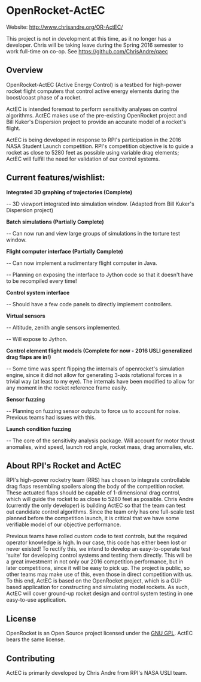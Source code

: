 OpenRocket-ActEC
==========

Website: http://www.chrisandre.org/OR-ActEC/

This project is not in development at this time, as it no longer has a developer. Chris will be taking leave during the Spring 2016 semester to work full-time on co-op. See https://github.com/ChrisAndre/qaec

Overview
--------

OpenRocket-ActEC (Active Energy Control) is a testbed for high-power rocket flight computers that control active energy elements during the boost/coast phase of a rocket.

ActEC is intended foremost to perform sensitivity analyses on control algorithms. ActEC makes use of the pre-existing OpenRocket project and Bill Kuker's Dispersion project to provide an accurate model of a rocket's flight.

ActEC is being developed in response to RPI's participation in the 2016 NASA Student Launch competition. RPI's competition objective is to guide a rocket as close to 5280 feet as possible using variable drag elements; ActEC will fulfill the need for validation of our control systems.

Current features/wishlist:
-------------------------

**Integrated 3D graphing of trajectories (Complete)**

-- 3D viewport integrated into simulation window. (Adapted from Bill Kuker's Dispersion project)

**Batch simulations (Partially Complete)**

-- Can now run and view large groups of simulations in the torture test window.

**Flight computer interface (Partially Complete)**

-- Can now implement a rudimentary flight computer in Java.

-- Planning on exposing the interface to Jython code so that it doesn't have to be recompiled every time!

**Control system interface**

-- Should have a few code panels to directly implement controllers.

**Virtual sensors**

-- Altitude, zenith angle sensors implemented.

-- Will expose to Jython.

**Control element flight models (Complete for now - 2016 USLI generalized drag flaps are in!)**

-- Some time was spent flipping the internals of openrocket's simulation engine, since it did not allow for generating 3-axis rotational forces in a trivial way (at least to my eye). The internals have been modified to allow for any moment in the rocket reference frame easily.

**Sensor fuzzing**

-- Planning on fuzzing sensor outputs to force us to account for noise. Previous teams had issues with this.

**Launch condition fuzzing**

-- The core of the sensitivity analysis package. Will account for motor thrust anomalies, wind speed, launch rod angle, rocket mass, drag anomalies, etc.

About RPI's Rocket and ActEC
----------------------------

RPI's high-power rocketry team (RRS) has chosen to integrate controllable drag flaps resembling spoilers along the body of the competition rocket. These actuated flaps should be capable of 1-dimensional drag control, which will guide the rocket to as close to 5280 feet as possible. Chris Andre (currently the only developer) is building ActEC so that the team can test out candidate control algorithms. Since the team only has one full-scale test planned before the competition launch, it is critical that we have some verifiable model of our objective performance.

Previous teams have rolled custom code to test controls, but the required operator knowledge is high. In our case, this code has either been lost or never existed! To rectify this, we intend to develop an easy-to-operate test 'suite' for developing control systems and testing them directly. This will be a great investment in not only our 2016 competition performance, but in later competitions, since it will be easy to pick up. The project is public, so other teams may make use of this, even those in direct competition with us. To this end, ActEC is based on the OpenRocket project, which is a GUI-based application for constructing and simulating model rockets. As such, ActEC will cover ground-up rocket design and control system testing in one easy-to-use application.

License
-------

OpenRocket is an Open Source project licensed under the [GNU GPL](http://openrocket.sourceforge.net/license.html). ActEC bears the same license.

Contributing
------------

ActEC is primarily developed by Chris Andre from RPI's NASA USLI team.
